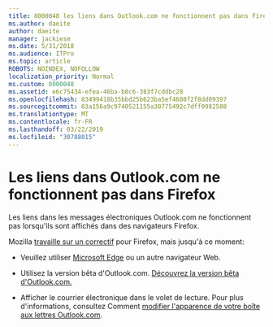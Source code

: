 ```yaml
---
title: 8000048 les liens dans Outlook.com ne fonctionnent pas dans Firefox
ms.author: daeite
author: daeite
manager: jackiesm
ms.date: 5/31/2018
ms.audience: ITPro
ms.topic: article
ROBOTS: NOINDEX, NOFOLLOW
localization_priority: Normal
ms.custom: 8000048
ms.assetid: e6c75434-efea-46ba-b8c6-383f7cddbc28
ms.openlocfilehash: 83499418b35bbd25b623ba5ef4608f2f8dd09397
ms.sourcegitcommit: 03a156a9c9740521155a30775492c7dff0982588
ms.translationtype: MT
ms.contentlocale: fr-FR
ms.lasthandoff: 03/22/2019
ms.locfileid: "30788015"
---
```

# <a name="links-in-outlookcom-dont-work-in-firefox"></a>Les liens dans Outlook.com ne fonctionnent pas dans Firefox

Les liens dans les messages électroniques Outlook.com ne fonctionnent pas lorsqu'ils sont affichés dans des navigateurs Firefox.
  
Mozilla [travaille sur un correctif](https://go.microsoft.com/fwlink/p/?linkid=2001502&amp;clcid=0x409) pour Firefox, mais jusqu'à ce moment: 
  
- Veuillez utiliser [Microsoft Edge](https://go.microsoft.com/fwlink/p/?linkid=2001503&amp;clcid=0x409) ou un autre navigateur Web. 
    
- Utilisez la version bêta d'Outlook.com. [Découvrez la version bêta d'Outlook.com.](https://go.microsoft.com/fwlink/p/?linkid=874356&amp;clcid=0x409)
    
- Afficher le courrier électronique dans le volet de lecture. Pour plus d'informations, consultez Comment [modifier l'apparence de votre boîte aux lettres Outlook.com](https://go.microsoft.com/fwlink/p/?linkid=2001401&amp;clcid=0x409).
    

